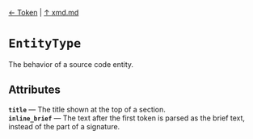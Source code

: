 [&#8592; Token](xmd--token.md) | [&#8593; xmd.md](xmd.md)
# `EntityType`

The behavior of a source code entity.


## Attributes
**`title`** &#8213; The title shown at the top of a section.  
**`inline_brief`** &#8213; The text after the first token is parsed as the brief text, instead of the part of a signature.  
